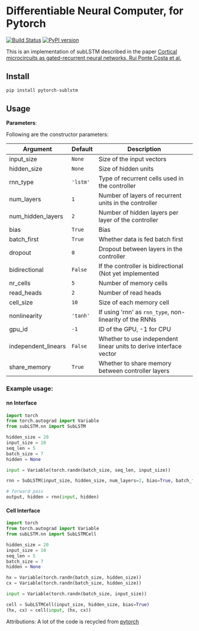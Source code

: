# Differentiable Neural Computer, for Pytorch

[![Build Status](https://travis-ci.org/ixaxaar/pytorch-sublstm.svg?branch=master)](https://travis-ci.org/ixaxaar/pytorch-sublstm) [![PyPI version](https://badge.fury.io/py/sublstm.svg)](https://badge.fury.io/py/sublstm)

This is an implementation of subLSTM described in the paper [Cortical microcircuits as gated-recurrent neural networks, Rui Ponte Costa et al.](https://arxiv.org/abs/1711.02448)

## Install

```bash
pip install pytorch-sublstm
```


## Usage

**Parameters**:

Following are the constructor parameters:

| Argument | Default | Description |
| --- | --- | --- |
| input_size | `None` | Size of the input vectors |
| hidden_size | `None` | Size of hidden units |
| rnn_type | `'lstm'` | Type of recurrent cells used in the controller |
| num_layers | `1` | Number of layers of recurrent units in the controller |
| num_hidden_layers | `2` | Number of hidden layers per layer of the controller |
| bias | `True` | Bias |
| batch_first | `True` | Whether data is fed batch first |
| dropout | `0` | Dropout between layers in the controller |
| bidirectional | `False` | If the controller is bidirectional (Not yet implemented |
| nr_cells | `5` | Number of memory cells |
| read_heads | `2` | Number of read heads |
| cell_size | `10` | Size of each memory cell |
| nonlinearity | `'tanh'` | If using 'rnn' as `rnn_type`, non-linearity of the RNNs |
| gpu_id | `-1` | ID of the GPU, -1 for CPU |
| independent_linears | `False` | Whether to use independent linear units to derive interface vector |
| share_memory | `True` | Whether to share memory between controller layers |


### Example usage:

#### nn Interface
```python
import torch
from torch.autograd import Variable
from subLSTM.nn import SubLSTM

hidden_size = 20
input_size = 10
seq_len = 5
batch_size = 7
hidden = None

input = Variable(torch.randn(batch_size, seq_len, input_size))

rnn = SubLSTM(input_size, hidden_size, num_layers=2, bias=True, batch_first=True)

# forward pass
output, hidden = rnn(input, hidden)
```

#### Cell Interface

```python
import torch
from torch.autograd import Variable
from subLSTM.nn import SubLSTMCell

hidden_size = 20
input_size = 10
seq_len = 5
batch_size = 7
hidden = None

hx = Variable(torch.randn(batch_size, hidden_size))
cx = Variable(torch.randn(batch_size, hidden_size))

input = Variable(torch.randn(batch_size, input_size))

cell = SubLSTMCell(input_size, hidden_size, bias=True)
(hx, cx) = cell(input, (hx, cx))
```

Attributions:
A lot of the code is recycled from [pytorch](https://pytorch.org)
